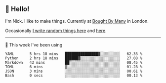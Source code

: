 ## 👋 Hello! 

I'm Nick. I like to make things. Currently at [Bought By Many](https://boughtbymany.com) in London.

Occasionally [I write random things here](https://nicksnell.com) and [here](https://twitter.com/nicksnell).

-------

🚀 This week I've been using

<!--START_SECTION:waka-->

```text
YAML       5 hrs 18 mins   ███████████████▓░░░░░░░░░   62.33 %
Python     2 hrs 18 mins   ██████▓░░░░░░░░░░░░░░░░░░   27.08 %
Markdown   43 mins         ██░░░░░░░░░░░░░░░░░░░░░░░   08.45 %
TOML       6 mins          ▒░░░░░░░░░░░░░░░░░░░░░░░░   01.28 %
JSON       3 mins          ░░░░░░░░░░░░░░░░░░░░░░░░░   00.61 %
Bash       0 secs          ░░░░░░░░░░░░░░░░░░░░░░░░░   00.13 %
```

<!--END_SECTION:waka-->
